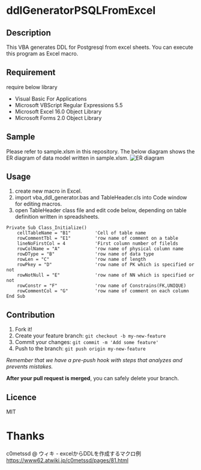 ddlGeneratorPSQLFromExcel
====

## Description
This VBA generates DDL for Postgresql from excel sheets.
You can execute this program as Excel macro.

## Requirement
require below library
* Visual Basic For Applications
* Microsoft VBScript Regular Expressions 5.5
* Microsoft Excel 16.0 Object Library
* Microsoft Forms 2.0 Object Library

## Sample 
Please refer to sample.xlsm in this repository.
The below diagram shows the ER diagram of data model written in sample.xlsm.
![ER diagram](https://github.com/yappynoppy/ddlGeneratorPSQLFromExcel/blob/develop/er_diagram.png)

## Usage
1. create new macro in Excel.
2. import vba_ddl_generator.bas and TableHeader.cls into Code window for editing macros.
3. open TableHeader class file and edit code below, depending on table definition written in spreadsheets.

```vbs
Private Sub Class_Initialize()
    cellTableName = "B1"         'Cell of table name
    rowCommentTbl = "E1"         'row name of comment on a table
    lineNoFirstCol = 4           'First column number of filelds
    rowColName = "A"             'row name of physical column name
    rowDType = "B"               'row name of data type
    rowLen = "C"                 'row name of length
    rowPkey = "D"                'row name of PK which is specified or not
    rowNotNull = "E"             'row name of NN which is specified or not
    rowConstr = "F"              'row name of Constrains(FK,UNIQUE)
    rowCommentCol = "G"          'row name of comment on each column
End Sub
```

## Contribution

1. Fork it!
2. Create your feature branch: `git checkout -b my-new-feature`
3. Commit your changes: `git commit -m 'Add some feature'`
4. Push to the branch: `git push origin my-new-feature`

*Remember that we have a pre-push hook with steps that analyzes and prevents mistakes.*

**After your pull request is merged**, you can safely delete your branch.

## Licence

MIT

# Thanks
c0metssd @ ウィキ - excelからDDLを作成するマクロ例
https://www62.atwiki.jp/c0metssd/pages/81.html